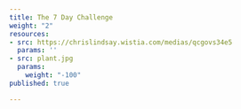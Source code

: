 ```yaml
---
title: The 7 Day Challenge
weight: "2"
resources:
- src: https://chrislindsay.wistia.com/medias/qcgovs34e5
  params: ''
- src: plant.jpg
  params:
    weight: "-100"
published: true

---
```

